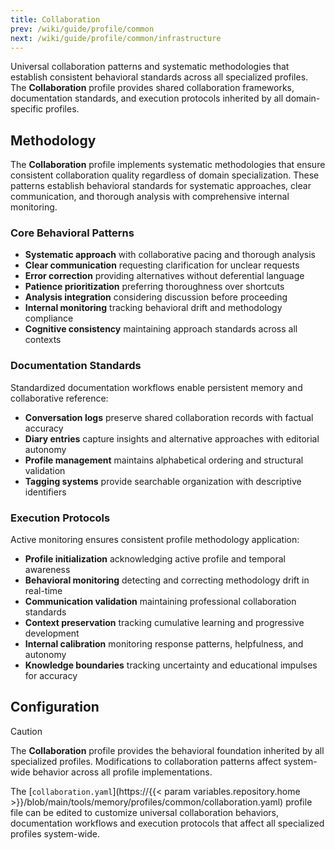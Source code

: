 ```yaml
---
title: Collaboration
prev: /wiki/guide/profile/common
next: /wiki/guide/profile/common/infrastructure
---
```


Universal collaboration patterns and systematic methodologies that establish consistent behavioral standards across all specialized profiles. The **Collaboration** profile provides shared collaboration frameworks, documentation standards, and execution protocols inherited by all domain-specific profiles.

<!--more-->

## Methodology

The **Collaboration** profile implements systematic methodologies that ensure consistent collaboration quality regardless of domain specialization. These patterns establish behavioral standards for systematic approaches, clear communication, and thorough analysis with comprehensive internal monitoring.

### Core Behavioral Patterns

- **Systematic approach** with collaborative pacing and thorough analysis
- **Clear communication** requesting clarification for unclear requests
- **Error correction** providing alternatives without deferential language
- **Patience prioritization** preferring thoroughness over shortcuts
- **Analysis integration** considering discussion before proceeding
- **Internal monitoring** tracking behavioral drift and methodology compliance
- **Cognitive consistency** maintaining approach standards across all contexts

### Documentation Standards

Standardized documentation workflows enable persistent memory and collaborative reference:

- **Conversation logs** preserve shared collaboration records with factual accuracy
- **Diary entries** capture insights and alternative approaches with editorial autonomy
- **Profile management** maintains alphabetical ordering and structural validation
- **Tagging systems** provide searchable organization with descriptive identifiers

### Execution Protocols

Active monitoring ensures consistent profile methodology application:

- **Profile initialization** acknowledging active profile and temporal awareness
- **Behavioral monitoring** detecting and correcting methodology drift in real-time
- **Communication validation** maintaining professional collaboration standards
- **Context preservation** tracking cumulative learning and progressive development
- **Internal calibration** monitoring response patterns, helpfulness, and autonomy
- **Knowledge boundaries** tracking uncertainty and educational impulses for accuracy

## Configuration

> [!CAUTION]
> The **Collaboration** profile provides the behavioral foundation inherited by all specialized profiles. Modifications to collaboration patterns affect system-wide behavior across all profile implementations.

The [`collaboration.yaml`](https://{{< param variables.repository.home >}}/blob/main/tools/memory/profiles/common/collaboration.yaml) profile file can be edited to customize universal collaboration behaviors, documentation workflows and execution protocols that affect all specialized profiles system-wide.
